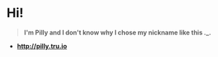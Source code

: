 # Hi!

> **I'm Pilly and I don't know why I chose my nickname like this ._.**
> 
 - **http://pilly.tru.io**
